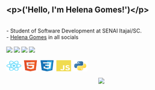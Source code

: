 <h2 style= "red">&lt;p&gt;('Hello, I'm Helena Gomes!')&lt;/p&gt;</h2>
<div><br>
- Student of Software Development at SENAI Itajaí/SC.
</br>
- <a href="https://instagram.com/helenagomes36">Helena Gomes</a> in all socials 
</div>
</br>
<div> 
  <a href="https://instagram.com/helenagomes35" target="_blank"><img src="https://img.shields.io/badge/-Instagram-%23E4405F?style=for-the-badge&logo=instagram&logoColor=white" target="_blank"></a>
  <a href = "mailto:wocyrino@gmail.com"><img src="https://img.shields.io/badge/-Gmail-%23333?style=for-the-badge&logo=gmail&logoColor=white" target="_blank"></a>
  <a href="https://www.linkedin.com/in/helenagomesz/" target="_blank"><img src="https://img.shields.io/badge/-LinkedIn-%230077B5?style=for-the-badge&logo=linkedin&logoColor=white" target="_blank"></a> 

  <a title='Telefone: +55 (47)8456-3625' target="blank" href="https://wa.me/554784563625"> 
         <img src="https://img.shields.io/badge/WhatsApp-25D366?style=for-the-badge&logo=whatsapp&logoColor=white" style="max-width: 100%;"> 
   </a>   
</div>
<div style="display: inline_block">
  <br>
  <img align="center" alt="Helena-React" height="30" width="40" src="https://raw.githubusercontent.com/devicons/devicon/master/icons/react/react-original.svg">
  <img align="center" alt="Helena-HTML" height="30" width="40" src="https://raw.githubusercontent.com/devicons/devicon/master/icons/html5/html5-original.svg">
  <img align="center" alt="Helena-CSS" height="30" width="40" src="https://raw.githubusercontent.com/devicons/devicon/master/icons/css3/css3-original.svg">
  <img align="center" alt="Helena-Js" height="30" width="40" src="https://raw.githubusercontent.com/devicons/devicon/master/icons/javascript/javascript-plain.svg">
  <img align="center" alt="Helena-Python" height="30" width="40" src="https://raw.githubusercontent.com/devicons/devicon/master/icons/python/python-original.svg">
</div>
<br>
<div align="center">
  <a href="https://github.com/lenagomesz">
  <img height="180em" src="https://github-readme-stats.vercel.app/api?username=lenagomesz&show_icons=true&theme=dark&include_all_commits=true&count_private=true"/>
<!--   <img height="180em" src="https://github-readme-stats.vercel.app/api/top-langs/?username=lenagomesz&layout=compact&langs_count=7&theme=dark"/> -->
</div>



